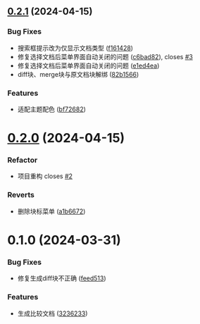 ## [0.2.1](https://github.com/etchnight/siyuan-plugin-diff/compare/v0.2.0...v0.2.1) (2024-04-15)


### Bug Fixes

* 搜索框提示改为仅显示文档类型 ([f161428](https://github.com/etchnight/siyuan-plugin-diff/commit/f161428e65942a2e09285fc67ba93b12a0f22956))
* 修复选择文档后菜单界面自动关闭的问题 ([c6bad82](https://github.com/etchnight/siyuan-plugin-diff/commit/c6bad8225ff85e044dbe7abd5054ea0b07ebb2f5)), closes [#3](https://github.com/etchnight/siyuan-plugin-diff/issues/3)
* 修复选择文档后菜单界面自动关闭的问题 ([e1ed4ea](https://github.com/etchnight/siyuan-plugin-diff/commit/e1ed4ea6a8af776cae0a82468f0fee2e6f976dfa))
* diff块、merge块与原文档块解绑 ([82b1566](https://github.com/etchnight/siyuan-plugin-diff/commit/82b15669103a9f546483ea1d0c4d7ddf3b07dbc2))


### Features

* 适配主题配色 ([bf72682](https://github.com/etchnight/siyuan-plugin-diff/commit/bf726820b8e18f2c9cacb4480bc4bdedba21fe67))



# [0.2.0](https://github.com/etchnight/siyuan-plugin-diff/compare/v0.1.0...v0.2.0) (2024-04-15)

### Refactor

* 项目重构 closes [#2](https://github.com/etchnight/siyuan-plugin-diff/issues/2)

### Reverts

* 删除块标菜单 ([a1b6672](https://github.com/etchnight/siyuan-plugin-diff/commit/a1b66723ddcdc4dae947f93bf05df6276901f505))



# 0.1.0 (2024-03-31)


### Bug Fixes

* 修复生成diff块不正确 ([feed513](https://github.com/etchnight/siyuan-plugin-diff/commit/feed513aa16a86b10399dae82d90fd37a0344ee3))


### Features

* 生成比较文档 ([3236233](https://github.com/etchnight/siyuan-plugin-diff/commit/323623317146cc270d8f63abff311d1f9d7ddb1f))



